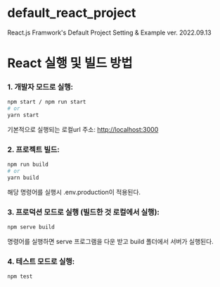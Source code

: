 # default_react_project

React.js Framwork's Default Project Setting & Example
ver. 2022.09.13

# React 실행 및 빌드 방법

### 1. 개발자 모드로 실행:

```bash
npm start / npm run start
# or
yarn start
```

기본적으로 실행되는 로컬url 주소: [http://localhost:3000](http://localhost:3000)

### 2. 프로젝트 빌드:

```bash
npm run build
# or
yarn build
```

해당 명령어를 실행시 .env.production이 적용된다.

### 3. 프로덕션 모드로 실행 (빌드한 것 로컬에서 실행):

```bash
npm serve build
```

명령어를 실행하면 serve 프로그램을 다운 받고 build 폴더에서 서버가 실행된다.

### 4. 테스트 모드로 실행:

```bash
npm test
```
